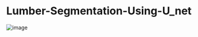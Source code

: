 # Lumber-Segmentation-Using-U_net

![image](https://github.com/ponpon010548/Lumber-Segmentation-Using-U-net/blob/master/model.png)
